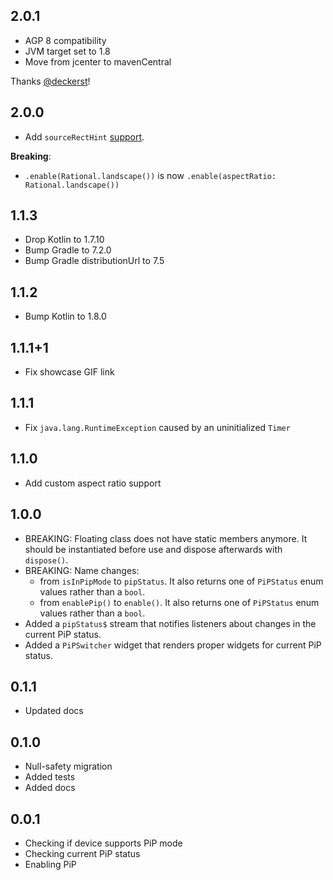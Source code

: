 ## 2.0.1

* AGP 8 compatibility
* JVM target set to 1.8
* Move from jcenter to mavenCentral

Thanks [@deckerst](https://github.com/deckerst)!

## 2.0.0

* Add `sourceRectHint` [support](https://developer.android.com/reference/android/app/PictureInPictureParams.Builder#setSourceRectHint(android.graphics.Rect)).

**Breaking**:

* `.enable(Rational.landscape())` is now `.enable(aspectRatio: Rational.landscape())`

## 1.1.3

* Drop Kotlin to 1.7.10
* Bump Gradle to 7.2.0
* Bump Gradle distributionUrl to 7.5

## 1.1.2

* Bump Kotlin to 1.8.0

## 1.1.1+1

* Fix showcase GIF link

## 1.1.1

* Fix `java.lang.RuntimeException` caused by an uninitialized `Timer`

## 1.1.0

* Add custom aspect ratio support

## 1.0.0

* BREAKING: Floating class does not have static members anymore. It should be instantiated before use and dispose afterwards with `dispose()`.
* BREAKING: Name changes:
  * from `isInPipMode` to `pipStatus`. It also returns one of `PiPStatus` enum values rather than a `bool`.
  * from `enablePip()` to `enable()`. It also returns one of `PiPStatus` enum values rather than a `bool`.
* Added a `pipStatus$` stream that notifies listeners about changes in the current PiP status.
* Added a `PiPSwitcher` widget that renders proper widgets for current PiP status.

## 0.1.1

* Updated docs

## 0.1.0

* Null-safety migration
* Added tests
* Added docs

## 0.0.1

* Checking if device supports PiP mode
* Checking current PiP status
* Enabling PiP
